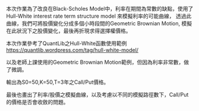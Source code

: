 本次作業為了改良在Black-Scholes Model中，利率在期間為常數的缺點，使用了 Hull-White interest rate term structure model 來模擬利率的可能曲線，
透過此曲線，我們可將股價變化分成多個小時段間的Geometric Brownian Motion, 模擬在此狀況下之股價變化，最後再折現求得選擇權價格。

本次作業參考了QuantLib之Hull-White函數使用範例 https://quantlib.wordpress.com/tag/hull-white-model/

以及老師上課使用的Geometric Brownian Motion範例，但因為利率非常數，做了微調。

輸出為S0=50,K=50,T=3年之Call/Put價格。

最後也畫出了利率/股價之模擬曲線，以及考慮以不同的模擬路徑數下，Call/Put的價格是否會收斂的問題。

